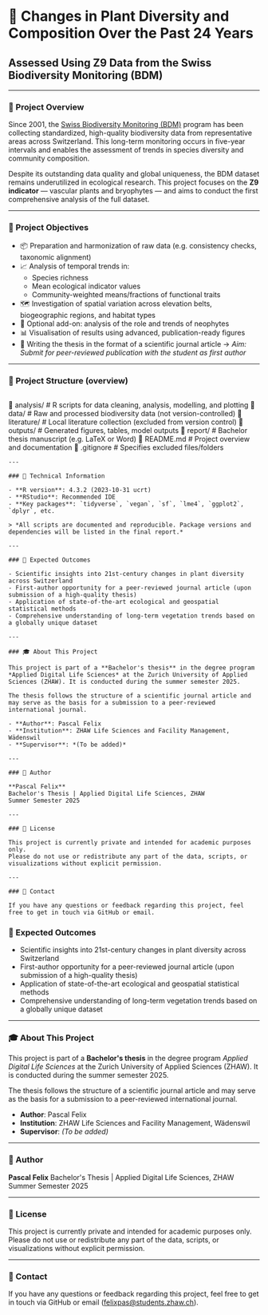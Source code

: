 
# 🌿 Changes in Plant Diversity and Composition Over the Past 24 Years

## Assessed Using Z9 Data from the Swiss Biodiversity Monitoring (BDM)

---

### 📘 Project Overview

Since 2001, the [Swiss Biodiversity Monitoring (BDM)](https://www.biodiversitymonitoring.ch) program has been collecting standardized, high-quality biodiversity data from representative areas across Switzerland. This long-term monitoring occurs in five-year intervals and enables the assessment of trends in species diversity and community composition.

Despite its outstanding data quality and global uniqueness, the BDM dataset remains underutilized in ecological research. This project focuses on the **Z9 indicator** — vascular plants and bryophytes — and aims to conduct the first comprehensive analysis of the full dataset.

---

### 🎯 Project Objectives

- 📦 Preparation and harmonization of raw data (e.g. consistency checks, taxonomic alignment)
- 📈 Analysis of temporal trends in:
  - Species richness
  - Mean ecological indicator values
  - Community-weighted means/fractions of functional traits
- 🗺️ Investigation of spatial variation across elevation belts, biogeographic regions, and habitat types
- 🌱 Optional add-on: analysis of the role and trends of neophytes
- 📊 Visualisation of results using advanced, publication-ready figures
- 📝 Writing the thesis in the format of a scientific journal article
  → *Aim: Submit for peer-reviewed publication with the student as first author*

---

### 📂 Project Structure (overview)

```bash

```

📁 analysis/           # R scripts for data cleaning, analysis, modelling, and plotting
📁 data/               # Raw and processed biodiversity data (not version-controlled)
📁 literature/         # Local literature collection (excluded from version control)
📁 outputs/            # Generated figures, tables, model outputs
📁 report/             # Bachelor thesis manuscript (e.g. LaTeX or Word)
📄 README.md           # Project overview and documentation
📄 .gitignore          # Specifies excluded files/folders

```
---

### 🧪 Technical Information

- **R version**: 4.3.2 (2023-10-31 ucrt)  
- **RStudio**: Recommended IDE  
- **Key packages**: `tidyverse`, `vegan`, `sf`, `lme4`, `ggplot2`, `dplyr`, etc.

> *All scripts are documented and reproducible. Package versions and dependencies will be listed in the final report.*

---

### 📌 Expected Outcomes

- Scientific insights into 21st-century changes in plant diversity across Switzerland  
- First-author opportunity for a peer-reviewed journal article (upon submission of a high-quality thesis)  
- Application of state-of-the-art ecological and geospatial statistical methods  
- Comprehensive understanding of long-term vegetation trends based on a globally unique dataset  

---

### 🎓 About This Project

This project is part of a **Bachelor's thesis** in the degree program *Applied Digital Life Sciences* at the Zurich University of Applied Sciences (ZHAW). It is conducted during the summer semester 2025.

The thesis follows the structure of a scientific journal article and may serve as the basis for a submission to a peer-reviewed international journal.

- **Author**: Pascal Felix  
- **Institution**: ZHAW Life Sciences and Facility Management, Wädenswil  
- **Supervisor**: *(To be added)*  

---

### 👤 Author

**Pascal Felix**  
Bachelor's Thesis | Applied Digital Life Sciences, ZHAW  
Summer Semester 2025

---

### 🔖 License

This project is currently private and intended for academic purposes only.  
Please do not use or redistribute any part of the data, scripts, or visualizations without explicit permission.

---

### 💬 Contact

If you have any questions or feedback regarding this project, feel free to get in touch via GitHub or email.

```

### 📌 Expected Outcomes

- Scientific insights into 21st-century changes in plant diversity across Switzerland
- First-author opportunity for a peer-reviewed journal article (upon submission of a high-quality thesis)
- Application of state-of-the-art ecological and geospatial statistical methods
- Comprehensive understanding of long-term vegetation trends based on a globally unique dataset

---

### 🎓 About This Project

This project is part of a **Bachelor's thesis** in the degree program *Applied Digital Life Sciences* at the Zurich University of Applied Sciences (ZHAW). It is conducted during the summer semester 2025.

The thesis follows the structure of a scientific journal article and may serve as the basis for a submission to a peer-reviewed international journal.

- **Author**: Pascal Felix
- **Institution**: ZHAW Life Sciences and Facility Management, Wädenswil
- **Supervisor**: *(To be added)*

---

### 👤 Author

**Pascal Felix**
Bachelor's Thesis | Applied Digital Life Sciences, ZHAW
Summer Semester 2025

---

### 🔖 License

This project is currently private and intended for academic purposes only.
Please do not use or redistribute any part of the data, scripts, or visualizations without explicit permission.

---

### 💬 Contact

If you have any questions or feedback regarding this project, feel free to get in touch via GitHub or email (felixpas@students.zhaw.ch).
